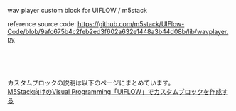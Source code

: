 wav player custom block for UIFLOW / m5stack

reference source code:
https://github.com/m5stack/UIFlow-Code/blob/9afc675b4c2feb2ed3f602a632e1448a3b44d08b/lib/wavplayer.py

<br>
<br>
<br>

カスタムブロックの説明は以下のページにまとめています。  
[M5Stack向けのVisual Programming「UIFLOW」でカスタムブロックを作成する](http://localhost:5080/tils/20210823-UIFLOW-CustomBlock)
